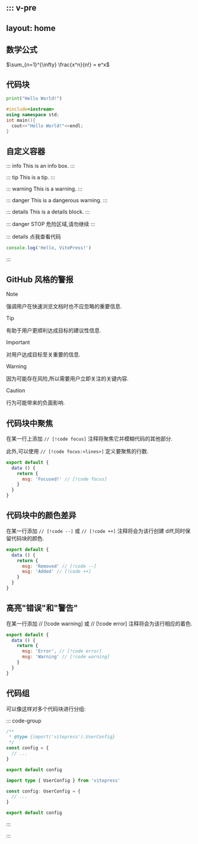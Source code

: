 ::: v-pre
---
layout: home
---

## 数学公式

$\sum_{n=1}^{\infty} \frac{x^n}{n!} = e^x$

## 代码块

```python
print("Hello World!")
```

```cpp
#include<iostream>
using namespace std;
int main(){
  cout<<"Hello World!"<<endl;
}
```

## 自定义容器

::: info
This is an info box.
:::

::: tip
This is a tip.
:::

::: warning
This is a warning.
:::

::: danger
This is a dangerous warning.
:::

::: details
This is a details block.
:::

::: danger STOP
危险区域,请勿继续
:::

::: details 点我查看代码

```js
console.log('Hello, VitePress!')
```

:::

## GitHub 风格的警报

> [!NOTE]
> 强调用户在快速浏览文档时也不应忽略的重要信息.

> [!TIP]
> 有助于用户更顺利达成目标的建议性信息.

> [!IMPORTANT]
> 对用户达成目标至关重要的信息.

> [!WARNING]
> 因为可能存在风险,所以需要用户立即关注的关键内容.

> [!CAUTION]
> 行为可能带来的负面影响.

## 代码块中聚焦

在某一行上添加 `// [!code focus]` 注释将聚焦它并模糊代码的其他部分.

此外,可以使用 `// [!code focus:<lines>]` 定义要聚焦的行数.

```js
export default {
  data () {
    return {
      msg: 'Focused!' // [!code focus]
    }
  }
}
```

## 代码块中的颜色差异

在某一行添加 `// [!code --]` 或 `// [!code ++]` 注释将会为该行创建 diff,同时保留代码块的颜色.

```js
export default {
  data () {
    return {
      msg: 'Removed' // [!code --]
      msg: 'Added' // [!code ++]
    }
  }
}
```

## 高亮"错误"和"警告"

在某一行添加 // [!code warning] 或 // [!code error] 注释将会为该行相应的着色.

```js
export default {
  data () {
    return {
      msg: 'Error', // [!code error]
      msg: 'Warning' // [!code warning]
    }
  }
}
```

## 代码组

可以像这样对多个代码块进行分组:

::: code-group

```js [config.js]
/**
 * @type {import('vitepress').UserConfig}
 */
const config = {
  // ...
}

export default config
```

```ts [config.ts]
import type { UserConfig } from 'vitepress'

const config: UserConfig = {
  // ...
}

export default config
```

:::

:::